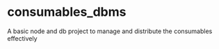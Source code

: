 # consumables_dbms
A basic node and db project  to manage and distribute the consumables effectively
